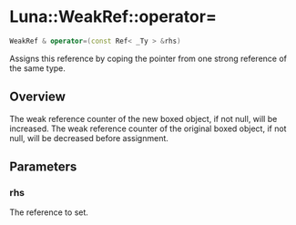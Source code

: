 # Luna::WeakRef::operator=

```c++
WeakRef & operator=(const Ref< _Ty > &rhs)
```

Assigns this reference by coping the pointer from one strong reference of the same type. 

## Overview
The weak reference counter of the new boxed object, if not null, will be increased. The weak reference counter of the original boxed object, if not null, will be decreased before assignment. 

## Parameters
### rhs
The reference to set. 

